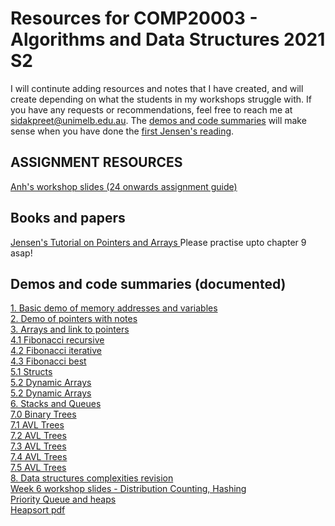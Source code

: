 # Resources for COMP20003 - Algorithms and Data Structures 2021 S2
I will continute adding resources and notes that I have created, and will create depending on what the students in my workshops struggle with. If you have any requests or recommendations, feel free to reach me at sidakpreet@unimelb.edu.au. The <a href="#demos-and-code-summaries-documented">demos and code summaries</a> will make sense when you have done the <a href="#books-and-papersf">first Jensen's reading</a>.
## ASSIGNMENT RESOURCES
<a href="https://github.com/extragravee/comp20003-sidak/blob/main/resources/PostWorkshopWeek4_AnhSlidesV1.pdf">Anh's workshop slides (24 onwards assignment guide)</a>
## Books and papers
<a href="https://github.com/extragravee/COMP20003/blob/master/prac/JensenTutorialPointersAndArraysInC.pdf">Jensen's Tutorial on Pointers and Arrays </a>
Please practise upto chapter 9 asap!
## Demos and code summaries (documented)
<a href="https://github.com/extragravee/comp20003-sidak/blob/main/resources/1.demo.c"> 1. Basic demo of memory addresses and variables </a> \
<a href="https://github.com/extragravee/comp20003-sidak/blob/main/resources/1.pointers.c"> 2. Demo of pointers with notes </a> \
<a href="https://github.com/extragravee/comp20003-sidak/blob/main/resources/2.pointer_types_and_arrays.c"> 3. Arrays and link to pointers </a> \
<a href="https://github.com/extragravee/comp20003-sidak/blob/main/resources/3.%20fib-recursive.c"> 4.1 Fibonacci recursive </a> \
<a href="https://github.com/extragravee/comp20003-sidak/blob/main/resources/4.%20fib-efficient.c"> 4.2 Fibonacci iterative </a> \
<a href="https://github.com/extragravee/comp20003-sidak/blob/main/resources/5.%20fib-best.c"> 4.3 Fibonacci best </a> \
<a href="https://github.com/extragravee/comp20003-sidak/blob/main/resources/4.0.structs.c"> 5.1 Structs </a> \
<a href="https://github.com/extragravee/comp20003-sidak/blob/main/resources/5.dynamic_arrays.c"> 5.2 Dynamic Arrays </a> \
<a href="https://github.com/extragravee/comp20003-sidak/blob/main/resources/5.dynamic_arrays.c"> 5.2 Dynamic Arrays </a> \
<a href="https://github.com/extragravee/comp20003-sidak/blob/main/resources/6.stacks_queues.c"> 6. Stacks and Queues </a>\
<a href="https://github.com/extragravee/comp20003-sidak/blob/main/resources/7.0.binary_trees.c"> 7.0 Binary Trees</a>\
<a href="https://github.com/extragravee/comp20003-sidak/blob/main/resources/7.1.avl_trees.png"> 7.1 AVL Trees</a>\
<a href="https://github.com/extragravee/comp20003-sidak/blob/main/resources/7.2.avl.png"> 7.2 AVL Trees</a>\
<a href="https://github.com/extragravee/comp20003-sidak/blob/main/resources/7.3.avl.png"> 7.3 AVL Trees</a>\
<a href="https://github.com/extragravee/comp20003-sidak/blob/main/resources/7.4.avl.png"> 7.4 AVL Trees</a>\
<a href="https://github.com/extragravee/comp20003-sidak/blob/main/resources/7.5.avl.gif"> 7.5 AVL Trees</a>\
<a href="https://github.com/extragravee/comp20003-sidak/blob/main/resources/8.revisionDSbasics.c"> 8. Data structures complexities revision</a>\
<a href="https://github.com/extragravee/comp20003-sidak/blob/main/resources/w6.pdf"> Week 6 workshop slides - Distribution Counting, Hashing</a>\
<a href="https://github.com/extragravee/comp20003-sidak/blob/main/resources/2.0.priorityQ.c"> Priority Queue and heaps</a>\
<a href="https://github.com/extragravee/comp20003-sidak/blob/main/resources/2.1.PQ-29-46.pdf"> Heapsort pdf</a>




  
